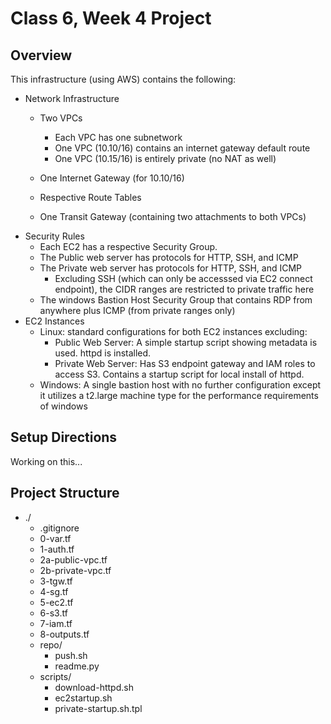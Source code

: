 # Class 6, Week 4 Project

## Overview

This infrastructure (using AWS) contains the following:
- Network Infrastructure 
    - Two VPCs 
        - Each VPC has one subnetwork 
        - One VPC (10.10/16) contains an internet gateway default route
        - One VPC (10.15/16) is entirely private (no NAT as well)
    
    - One Internet Gateway (for 10.10/16)
    - Respective Route Tables
    - One Transit Gateway (containing two attachments to both VPCs)
- Security Rules
    - Each EC2 has a respective Security Group. 
    - The Public web server has protocols for HTTP, SSH, and ICMP
    - The Private web server has protocols for HTTP, SSH, and ICMP
        - Excluding SSH (which can only be accesssed via EC2 connect endpoint), the CIDR ranges are restricted to private traffic here
    - The windows Bastion Host Security Group that contains RDP from anywhere plus ICMP (from private ranges only)
- EC2 Instances
   - Linux: standard configurations for both EC2 instances excluding:
        - Public Web Server: A simple startup script showing metadata is used. httpd is installed. 
        - Private Web Server: Has S3 endpoint gateway and IAM roles to access S3. Contains a startup script for local install of httpd.
   - Windows: A single bastion host with no further configuration except it utilizes a t2.large machine type for the performance requirements of windows   


## Setup Directions 

Working on this... 


## Project Structure

- ./
    - .gitignore
    - 0-var.tf
    - 1-auth.tf
    - 2a-public-vpc.tf
    - 2b-private-vpc.tf
    - 3-tgw.tf
    - 4-sg.tf
    - 5-ec2.tf
    - 6-s3.tf
    - 7-iam.tf
    - 8-outputs.tf    
    - repo/
        - push.sh
        - readme.py
    - scripts/
        - download-httpd.sh
        - ec2startup.sh
        - private-startup.sh.tpl